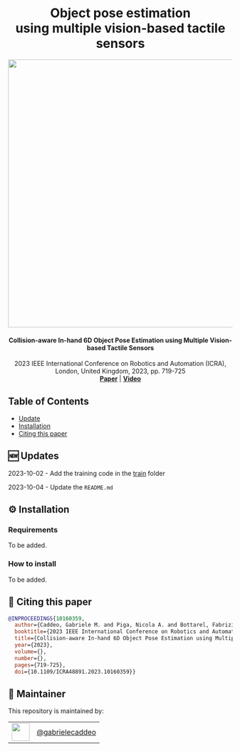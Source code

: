 <h1 align="center">
    Object pose estimation <br> using multiple vision-based tactile sensors
</h1>

<p align="center"><img src="https://user-images.githubusercontent.com/49904924/235861528-2cd16f61-2b4f-4764-a805-b22a1541f478.png" | width =600 alt=""/></p>


<h4 align="center">
  Collision-aware In-hand 6D Object Pose Estimation using Multiple Vision-based Tactile Sensors
</h4>

<div align="center">
  2023 IEEE International Conference on Robotics and Automation (ICRA), London, United Kingdom, 2023, pp. 719-725
</div>

<div align="center">
  <a href="https://ieeexplore.ieee.org/document/10160359"><b>Paper</b></a> |
  <a href="https://www.youtube.com/watch?v=joR0Yp1zQ_U"><b>Video</b></a>
</div>

## Table of Contents

- [Update](#new-updates)
- [Installation](#gear-installation)
- [Citing this paper](#-citing-this-paper)

## :new: Updates

2023-10-02 - Add the training code in the [train](train) folder

2023-10-04 - Update the `README.md`

## :gear: Installation

### Requirements
To be added.

### How to install
To be added.


## 📰 Citing this paper

```bibtex
@INPROCEEDINGS{10160359,
  author={Caddeo, Gabriele M. and Piga, Nicola A. and Bottarel, Fabrizio and Natale, Lorenzo},
  booktitle={2023 IEEE International Conference on Robotics and Automation (ICRA)}, 
  title={Collision-aware In-hand 6D Object Pose Estimation using Multiple Vision-based Tactile Sensors}, 
  year={2023},
  volume={},
  number={},
  pages={719-725},
  doi={10.1109/ICRA48891.2023.10160359}}
```

## 🧔 Maintainer

This repository is maintained by:

| | |
|:---:|:---:|
| [<img src="https://github.com/gabrielecaddeo.png" width="40">](https://github.com/gabrielecaddeo) | [@gabrielecaddeo](https://github.com/gabrielecaddeo) |

